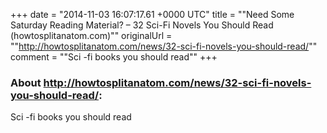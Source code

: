 +++
date = "2014-11-03 16:07:17.61 +0000 UTC"
title = ""Need Some Saturday Reading Material? – 32 Sci-Fi Novels You Should Read (howtosplitanatom.com)""
originalUrl = ""http://howtosplitanatom.com/news/32-sci-fi-novels-you-should-read/""
comment = ""Sci -fi books you should read""
+++

### About http://howtosplitanatom.com/news/32-sci-fi-novels-you-should-read/:

Sci -fi books you should read
